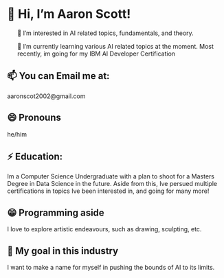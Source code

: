 <html>
<body>
   <h1>👋 Hi, I’m Aaron Scott!</h1>
  <ul>
    <p>👀 I’m interested in AI related topics, fundamentals, and theory.</p>
    <p>🌱 I’m currently learning various AI related topics at the moment. Most recently, im going for my IBM AI Developer Certification</p>
  </ul>  
  <h2>📫 You can Email me at:</h2> 
   <p>aaronscot2002@gmail.com</p>
  <h2> 😄 Pronouns </h2>
   <p>he/him</p>
  <h2>⚡ Education:</h2> 
   <p>Im a Computer Science Undergraduate with a plan to shoot for a Masters Degree in Data Science in the future. Aside from this, Ive persued multiple certifications in topics Ive been interested in, and going for many more!</p>
  <h2>😁 Programming aside </h2>
   <p>I love to explore artistic endeavours, such as drawing, sculpting, etc.</p>
  <h2>🤖 My goal in this industry</h2>
   <p>I want to make a name for myself in pushing the bounds of AI to its limits.</p>
</body>
</html>
